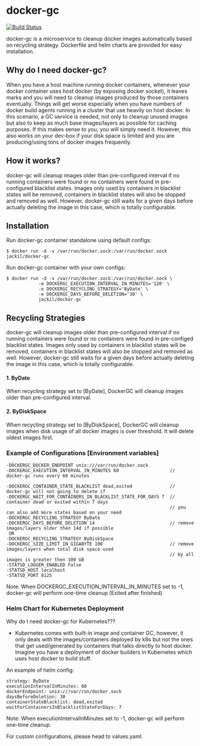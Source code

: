 # docker-gc 
[![Build Status](https://travis-ci.org/JasonStein/docker-gc.svg?branch=master)](https://travis-ci.org/JasonStein/docker-gc)

docker-gc is a microservice to cleanup docker images automatically based on recycling strategy. Dockerfile and helm charts are provided for easy installation.

## Why do I need docker-gc?
When you have a host machine running docker containers, whenever your docker container uses host docker (by exposing docker socket), it leaves marks and you will need to cleanup images produced by those containers eventually. Things will get worse especially when you have numbers of docker build agents running in a cluster that use heavily on host docker. In this scenario, a GC service is needed, not only to cleanup unused images but also to keep as much base images/layers as possible for caching purposes. If this makes sense to you, you will simply need it. However, this also works on your dev-box if your disk space is limited and you are producing/using tons of docker images frequently.

## How it works?
docker-gc will cleanup images older than pre-configured interval if no running containers were found or no containers were found in pre-configured blacklist states. Images only used by containers in blacklist states will be removed, containers in blacklist states will also be stopped and removed as well. However, docker-gc still waits for a given days before actually deleting the image in this case, which is totally configurable.

## Installation

Run docker-gc container standalone using default configs:
```
$ docker run -d -v /var/run/docker.sock:/var/run/docker.sock jackil/docker-gc
```
Run docker-gc container with your own configs:
```
$ docker run -d -v /var/run/docker.sock:/var/run/docker.sock \
	        -e DOCKERGC_EXECUTION_INTERVAL_IN_MINUTES='120' \
	        -e DOCKERGC_RECYCLING_STRATEGY='ByDate' \
	        -e DOCKERGC_DAYS_BEFORE_DELETION='30' \
	        jackil/docker-gc
```

## Recycling Strategies
docker-gc will cleanup images older than pre-configured interval if no running containers were found or no containers were found in pre-configed blacklist states. Images only used by containers in blacklist states will be removed, containers in blacklist states will also be stopped and removed as well. However, docker-gc still waits for a given days before actually deleting the image in this case, which is totally configurable.
    
#### 1. ByDate
When recycling strategy set to [ByDate], DockerGC will cleanup images older than pre-configured interval.
    
#### 2. ByDiskSpace
When recycling strategy set to [ByDiskSpace], DockerGC will cleanup images when disk usage of all docker images is over threshold. It will delete oldest images first.


### Example of Configurations [Environment variables]

    -DOCKERGC_DOCKER_ENDPOINT unix:///var/run/docker.sock
    -DOCKERGC_EXECUTION_INTERVAL_IN_MINUTES 60                   // docker-gc runs every 60 minutes

    -DOCKERGC_CONTAINER_STATE_BLACKLIST dead,exited              // docker-gc will not going to delete if
    -DOCKERGC_WAIT_FOR_CONTAINERS_IN_BLACKLIST_STATE_FOR_DAYS 7  // container dead or exited within 7 days
                                                                 // you can also add more states based on your need
    -DOCKERGC_RECYCLING_STRATEGY ByDate
    -DOCKERGC_DAYS_BEFORE_DELETION 14                            // remove images/layers older then 14d if possible
     OR
    -DOCKERGC_RECYCLING_STRATEGY ByDiskSpace
    -DOCKERGC_SIZE_LIMIT_IN_GIGABYTE 100                         // remove images/layers when total disk space used
                                                                 // by all images is greater then 100 GB
    -STATSD_LOGGER_ENABLED False                                
    -STATSD_HOST localhost
    -STATSD_PORT 8125

Note: When DOCKERGC_EXECUTION_INTERVAL_IN_MINUTES set to -1, docker-gc will perform one-time cleanup (Exited after finished)


### Helm Chart for Kubernetes Deployment

Why do I need docker-gc for Kubernetes???

- Kubernetes comes with built-in image and container GC, however, it only deals with the images/containers deployed by k8s but not the ones that get used/generated by containers that talks directly to host docker. Imagine you have a deployment of docker builders in Kubernetes which uses host docker to build stuff.

An example of helm config:

    strategy: ByDate
    executionIntervalInMinutes: 60
    dockerEndpoint: unix:///var/run/docker.sock
    daysBeforeDeletion: 30
    containerStateBlacklist: dead,exited
    waitForContainersInBlacklistStateForDays: 7
   
Note: When executionIntervalInMinutes set to -1, docker-gc will perform one-time cleanup.

For custom configurations, please head to values.yaml.

